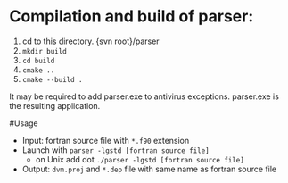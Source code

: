 # Compilation and build of parser:
1. cd to this directory. {svn root}/parser
3. `mkdir build`
4. `cd build`
5. `cmake ..`
6. `cmake --build .`

It may be required to add parser.exe to antivirus exceptions.
parser.exe is the resulting application.

#Usage
- Input: fortran source file with `*.f90` extension
- Launch with `parser -lgstd [fortran source file]` 
  - on Unix add dot `./parser -lgstd [fortran source file]`
- Output: `dvm.proj` and `*.dep` file with same name as fortran source file


